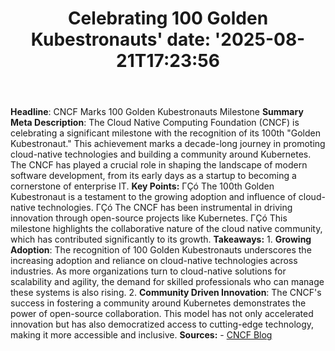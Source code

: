﻿---
title: "Celebrating 100 Golden Kubestronauts'
date: '2025-08-21T17:23:56"
category: "Markets"
summary: ""
slug: "celebrating 100 golden kubestronauts"
source_urls:
  - "https://www.cncf.io/blog/2025/08/21/celebrating-100-golden-kubestronauts/"
seo:
  title: "Celebrating 100 Golden Kubestronauts | Hash n Hedge'
  description: '"
  keywords: ["news", "markets", "brief"]
---
**Headline**: CNCF Marks 100 Golden Kubestronauts Milestone  **Summary Meta Description**: The Cloud Native Computing Foundation (CNCF) is celebrating a significant milestone with the recognition of its 100th "Golden Kubestronaut." This achievement marks a decade-long journey in promoting cloud-native technologies and building a community around Kubernetes. The CNCF has played a crucial role in shaping the landscape of modern software development, from its early days as a startup to becoming a cornerstone of enterprise IT.  **Key Points:**  ΓÇó The 100th Golden Kubestronaut is a testament to the growing adoption and influence of cloud-native technologies. ΓÇó The CNCF has been instrumental in driving innovation through open-source projects like Kubernetes. ΓÇó This milestone highlights the collaborative nature of the cloud native community, which has contributed significantly to its growth.  **Takeaways:**  1. **Growing Adoption**: The recognition of 100 Golden Kubestronauts underscores the increasing adoption and reliance on cloud-native technologies across industries. As more organizations turn to cloud-native solutions for scalability and agility, the demand for skilled professionals who can manage these systems is also rising. 2. **Community Driven Innovation**: The CNCF's success in fostering a community around Kubernetes demonstrates the power of open-source collaboration. This model has not only accelerated innovation but has also democratized access to cutting-edge technology, making it more accessible and inclusive.  **Sources:** - [CNCF Blog](https://www.cncf.io/blog/2025/08/21/celebrating-100-golden-kubestronauts/) 
